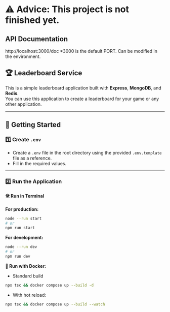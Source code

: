 # ⚠️ Advice: This project is not finished yet.

## API Documentation
http://localhost:3000/doc
*3000 is the default PORT. Can be modified in the environment.

## 🏆 Leaderboard Service

This is a simple leaderboard application built with **Express**, **MongoDB**, and **Redis**.  
You can use this application to create a leaderboard for your game or any other application.

---

## 🚀 Getting Started

### 1️⃣ Create `.env`

-   Create a `.env` file in the root directory using the provided `.env.template` file as a reference.
-   Fill in the required values.

---

### 2️⃣ Run the Application

#### 🛠️ Run in Terminal

**For production:**

```bash
node --run start
# or
npm run start
```

**For development:**

```bash
node --run dev
# or
npm run dev
```

**🐳 Run with Docker:**

-   Standard build

```bash
npx tsc && docker compose up --build -d
```

-   With hot reload:

```bash
npx tsc && docker compose up --build --watch
```

